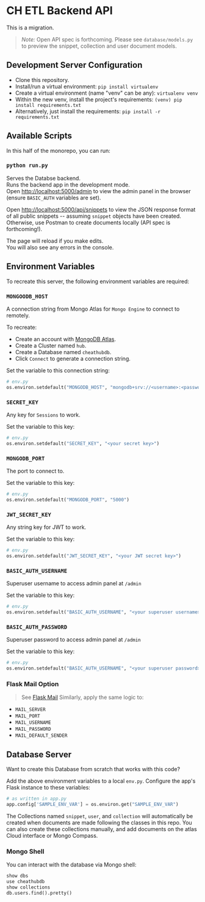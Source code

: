 
# CH ETL Backend API

This is a migration.

[//]: # (The restful API is deployed at [cheathub-backend.herokuapp.com/]&#40;https://cheathub-backend.herokuapp.com/&#41;)

> *Note:* Open API spec is forthcoming. Please see `database/models.py` to preview the snippet, collection and user document models.


## Development Server Configuration
- Clone this repository.
- Install/run a virtual environment: `pip install virtualenv`
- Create a virtual environment (name "venv" can be any): `virtualenv venv`
- Within the new venv, install the project's requirements:
`(venv) pip install requirements.txt` 
- Alternatively, just install the requirements: `pip install -r requirements.txt`

## Available Scripts

In this half of the monorepo, you can run:

### `python run.py`

Serves the Databse backend.\
Runs the backend app in the development mode.\
Open [http://localhost:5000/admin](http://localhost:5000/admin) to view the admin panel in the browser (ensure `BASIC_AUTH` variables are set).

Open [http://localhost:5000/api/snippets](http://localhost:5000/api/snippets) to view the JSON response format of all public snippets -- assuming `snippet` objects have been created. Otherwise, use Postman to create documents locally (API spec is forthcoming!).

The page will reload if you make edits.\
You will also see any errors in the console.

## Environment Variables

To recreate this server, the following environment variables are required:

### `MONGOODB_HOST`

A connection string from Mongo Atlas for `Mongo Engine` to connect to remotely.

To recreate:
- Create an account with [MongoDB Atlas](https://www.mongodb.com).
- Create a Cluster named `hub`.
- Create a Database named `cheathubdb`.
- Click `Connect` to generate a connection string.

Set the variable to this connection string: 
```python
# env.py
os.environ.setdefault("MONGODB_HOST", "mongodb+srv://<username>:<password>@hub.4kotr.mongodb.net/cheathubdb?retryWrites=true&w=majority")
```

### `SECRET_KEY`

Any key for `Sessions` to work.

Set the variable to this key:
```python
# env.py
os.environ.setdefault("SECRET_KEY", "<your secret key>")
```

### `MONGODB_PORT`

The port to connect to.

Set the variable to this key:
```python
# env.py
os.environ.setdefault("MONGODB_PORT", "5000")
```

### `JWT_SECRET_KEY`

Any string key for JWT to work. 

Set the variable to this key:
```python
# env.py
os.environ.setdefault("JWT_SECRET_KEY", "<your JWT secret key>")
```
### `BASIC_AUTH_USERNAME`

Superuser username to access admin panel at `/admin`

Set the variable to this key:
```python
# env.py
os.environ.setdefault("BASIC_AUTH_USERNAME", "<your superuser username>")
```

### `BASIC_AUTH_PASSWORD`

Superuser password to access admin panel at `/admin`

Set the variable to this key:
```python
# env.py
os.environ.setdefault("BASIC_AUTH_USERNAME", "<your superuser password>")
```
### Flask Mail Option
> See [Flask Mail](https://pythonhosted.org/Flask-Mail/)
Similarly, apply the same logic to:
- `MAIL_SERVER`
- `MAIL_PORT`
- `MAIL_USERNAME`
- `MAIL_PASSWORD`
- `MAIL_DEFAULT_SENDER`

## Database Server

Want to create this Database from scratch that works with this code? 

Add the above environment variables to a local `env.py`.
Configure the app's Flask instance to these variables:

```python
# as written in app.py
app.config['SAMPLE_ENV_VAR'] = os.environ.get("SAMPLE_ENV_VAR")
```

The Collections named `snippet`, `user`, and `collection` will automatically be created when documents are made following the classes in this repo. You can also create these collections manually, and add documents on the atlas Cloud interface or Mongo Compass.

### Mongo Shell

You can interact with the database via Mongo shell:
```python
show dbs
use cheathubdb
show collections
db.users.find().pretty()
```

[//]: # (### Adding New Documents)

[//]: # ()
[//]: # (You can add documents via Postman or Mongo Compass.)

[//]: # ()
[//]: # (## Module Documentation)

[//]: # (- [Flask Mongo Engine]&#40;http://docs.mongoengine.org/projects/flask-mongoengine/en/latest/&#41;)

[//]: # (- [Flask CORS]&#40;https://flask-cors.readthedocs.io/en/latest/&#41;)

[//]: # (- [Flask JWT Extended]&#40;https://flask-jwt-extended.readthedocs.io/en/latest/&#41;)

[//]: # (- [Flask Admin]&#40;https://flask-admin.readthedocs.io/en/latest/&#41;)

[//]: # (- [Flask Session]&#40;https://flask-session.readthedocs.io/en/latest/&#41;)

[//]: # (- [Flask Restful]&#40;https://flask-restful.readthedocs.io/en/latest/&#41;)

[//]: # (- [Flask Mail]&#40;https://pythonhosted.org/Flask-Mail/&#41;)

[//]: # ()
[//]: # (## Resources)

[//]: # (- [Heroku Deployment]&#40;https://stackoverflow.com/questions/7539382/how-can-i-deploy-push-only-a-subdirectory-of-my-git-repo-to-heroku&#41;)

[//]: # (- [Deploying Flask Restful Backend]&#40;https://medium.com/analytics-vidhya/flask-restful-api-with-heroku-da1ecf3e04b&#41;)

[//]: # ()
